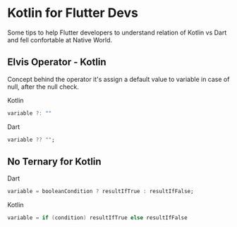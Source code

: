 # Kotlin for Flutter Devs
Some tips to help Flutter developers to understand relation of Kotlin vs Dart and fell confortable at Native World.


## Elvis Operator - Kotlin
Concept behind the operator it's assign a default value to variable in case of null, after the null check.

Kotlin
```kotlin
variable ?: ""
```

Dart
```Dart
variable ?? "";
```

## No Ternary for Kotlin

Dart 
```Dart
variable = booleanCondition ? resultIfTrue : resultIfFalse;
```

Kotlin
```kotlin
variable = if (condition) resultIfTrue else resultIfFalse
```
